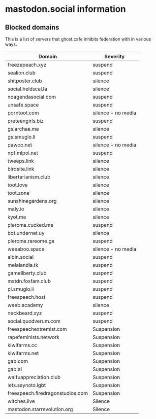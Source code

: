 # mastodon.social information
## Blocked domains

This is a list of servers that ghost.cafe inhibits federation with in various ways.

|Domain|Severity|
|------|---------|
|freezepeach.xyz|suspend|
|sealion.club|suspend|
|shitposter.club|silence|
|social.heldscal.la|silence|
|noagendasocial.com|suspend|
|unsafe.space|suspend|
|porntoot.com|silence + no media|
|preteengirls.biz|suspend|
|gs.archae.me|silence|
|gs.smuglo.li|suspend|
|pawoo.net|silence + no media|
|npf.mlpol.net|suspend|
|tweeps.link|silence|
|birdsite.link|silence|
|libertarianism.club|silence|
|toot.love|silence|
|toot.zone|silence|
|sunshinegardens.org|silence|
|maly.io|silence|
|kyot.me|silence|
|pleroma.cucked.me|suspend|
|bot.undernet.uy|silence|
|pleroma.rareome.ga|suspend|
|weeaboo.space|silence + no media|
|albin.social|suspend|
|melalandia.tk|suspend|
|gameliberty.club|suspend|
|mstdn.foxfam.club|suspend|
|pl.smuglo.li|suspend|
|freespeech.host|suspend|
|weeb.academy|silence|
|neckbeard.xyz|suspend|
|social.quodverum.com|suspend|
|freespeechextremist.com|Suspension|
|rapefeminists.network|Suspension|
|kiwifarms.cc|Suspension|
|kiwifarms.net|Suspension|
|gab.com|Suspension|
|gab.ai|Suspension|
|waifuappreciation.club|Suspension|
|lets.saynoto.lgbt|Suspension|
|freespeech.firedragonstudios.com|Suspension|
|witches.live|Silence|
|mastodon.starrevolution.org|Silence|
